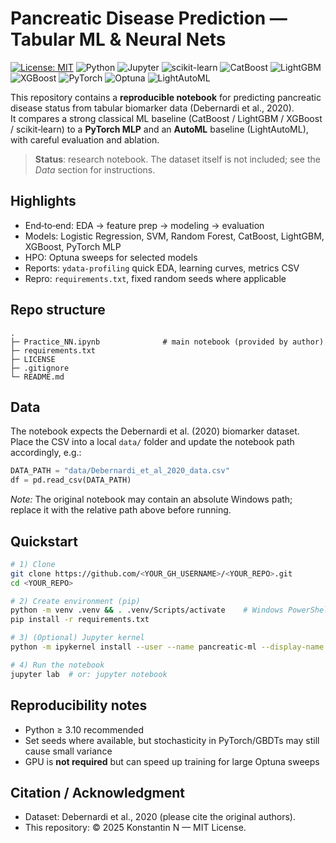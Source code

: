 # Pancreatic Disease Prediction — Tabular ML & Neural Nets
[![License: MIT](https://img.shields.io/badge/License-MIT-green.svg)](LICENSE)
![Python](https://img.shields.io/badge/Python-3.10%2B-blue.svg)
![Jupyter](https://img.shields.io/badge/Jupyter-Notebook-orange.svg)
![scikit-learn](https://img.shields.io/badge/scikit--learn-1.x-informational.svg)
![CatBoost](https://img.shields.io/badge/CatBoost-1.x-informational.svg)
![LightGBM](https://img.shields.io/badge/LightGBM-4.x-informational.svg)
![XGBoost](https://img.shields.io/badge/XGBoost-2.x-informational.svg)
![PyTorch](https://img.shields.io/badge/PyTorch-2.x-red.svg)
![Optuna](https://img.shields.io/badge/Optuna-3.x-informational.svg)
![LightAutoML](https://img.shields.io/badge/LightAutoML-informational.svg)

This repository contains a **reproducible notebook** for predicting pancreatic disease status from tabular biomarker data (Debernardi et al., 2020).  
It compares a strong classical ML baseline (CatBoost / LightGBM / XGBoost / scikit‑learn) to a **PyTorch MLP** and an **AutoML** baseline (LightAutoML), with careful evaluation and ablation.

> **Status**: research notebook. The dataset itself is not included; see the *Data* section for instructions.

## Highlights
- End‑to‑end: EDA → feature prep → modeling → evaluation
- Models: Logistic Regression, SVM, Random Forest, CatBoost, LightGBM, XGBoost, PyTorch MLP
- HPO: Optuna sweeps for selected models
- Reports: `ydata-profiling` quick EDA, learning curves, metrics CSV
- Repro: `requirements.txt`, fixed random seeds where applicable

## Repo structure
```
.
├─ Practice_NN.ipynb              # main notebook (provided by author)
├─ requirements.txt
├─ LICENSE
├─ .gitignore
└─ README.md
```

## Data
The notebook expects the Debernardi et al. (2020) biomarker dataset.  
Place the CSV into a local `data/` folder and update the notebook path accordingly, e.g.:
```python
DATA_PATH = "data/Debernardi_et_al_2020_data.csv"
df = pd.read_csv(DATA_PATH)
```
*Note:* The original notebook may contain an absolute Windows path; replace it with the relative path above before running.

## Quickstart
```bash
# 1) Clone
git clone https://github.com/<YOUR_GH_USERNAME>/<YOUR_REPO>.git
cd <YOUR_REPO>

# 2) Create environment (pip)
python -m venv .venv && . .venv/Scripts/activate    # Windows PowerShell: .venv\Scripts\Activate.ps1
pip install -r requirements.txt

# 3) (Optional) Jupyter kernel
python -m ipykernel install --user --name pancreatic-ml --display-name "pancreatic-ml"

# 4) Run the notebook
jupyter lab  # or: jupyter notebook
```

## Reproducibility notes
- Python ≥ 3.10 recommended
- Set seeds where available, but stochasticity in PyTorch/GBDTs may still cause small variance
- GPU is **not required** but can speed up training for large Optuna sweeps

## Citation / Acknowledgment
- Dataset: Debernardi et al., 2020 (please cite the original authors).  
- This repository: © 2025 Konstantin N — MIT License.
